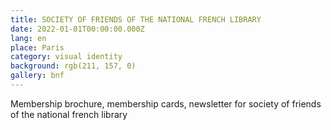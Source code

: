 ```yaml
---
title: SOCIETY OF FRIENDS OF THE NATIONAL FRENCH LIBRARY
date: 2022-01-01T00:00:00.000Z
lang: en
place: Paris
category: visual identity
background: rgb(211, 157, 0)
gallery: bnf
---
```

Membership brochure, membership cards, newsletter for society of friends of the national french library